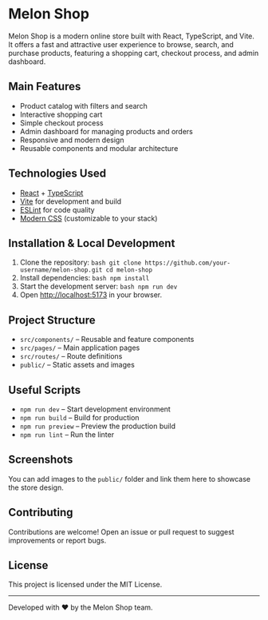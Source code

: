 # Melon Shop

Melon Shop is a modern online store built with React, TypeScript, and Vite. It offers a fast and attractive user experience to browse, search, and purchase products, featuring a shopping cart, checkout process, and admin dashboard.

## Main Features

- Product catalog with filters and search
- Interactive shopping cart
- Simple checkout process
- Admin dashboard for managing products and orders
- Responsive and modern design
- Reusable components and modular architecture

## Technologies Used

- [React](https://react.dev/) + [TypeScript](https://www.typescriptlang.org/)
- [Vite](https://vitejs.dev/) for development and build
- [ESLint](https://eslint.org/) for code quality
- [Modern CSS](https://developer.mozilla.org/en-US/docs/Web/CSS) (customizable to your stack)

## Installation & Local Development

1. Clone the repository:
   ``bash
   git clone https://github.com/your-username/melon-shop.git
   cd melon-shop
   ``
2. Install dependencies:
   ``bash
   npm install
   ``
3. Start the development server:
   ``bash
   npm run dev
   ``
4. Open [http://localhost:5173](http://localhost:5173) in your browser.

## Project Structure

- `src/components/` – Reusable and feature components
- `src/pages/` – Main application pages
- `src/routes/` – Route definitions
- `public/` – Static assets and images

## Useful Scripts

- `npm run dev` – Start development environment
- `npm run build` – Build for production
- `npm run preview` – Preview the production build
- `npm run lint` – Run the linter

## Screenshots

You can add images to the `public/` folder and link them here to showcase the store design.

## Contributing

Contributions are welcome! Open an issue or pull request to suggest improvements or report bugs.

## License

This project is licensed under the MIT License.

---

Developed with ❤️ by the Melon Shop team.
